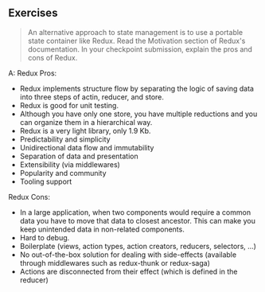 ## Exercises

> An alternative approach to state management is to use a portable state container like Redux. Read the Motivation section of Redux's documentation. In your checkpoint submission, explain the pros and cons of Redux.

A:
Redux Pros:
- Redux implements structure flow by separating the logic of saving data into three steps of actin, reducer, and store.
- Redux is good for unit testing.
- Although you have only one store, you have multiple reductions and you can organize them in a hierarchical way.
- Redux is a very light library, only 1.9 Kb.
- Predictability and simplicity
- Unidirectional data flow and immutability
- Separation of data and presentation
- Extensibility (via middlewares)
- Popularity and community
- Tooling support

Redux Cons:
- In a large application, when two components would require a common data you have to move that data to closest ancestor. This can make you keep unintended data in non-related components.
- Hard to debug.
- Boilerplate (views, action types, action creators, reducers, selectors, …)
- No out-of-the-box solution for dealing with side-effects (available through middlewares such as redux-thunk or redux-saga)
- Actions are disconnected from their effect (which is defined in the reducer)
